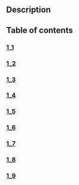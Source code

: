 ## Description
## Table of contents
### [1_1](./1_1)
### [1_2](./1_2)
### [1_3](./1_3)
### [1_4](./1_4)
### [1_5](./1_5)
### [1_6](./1_6)
### [1_7](./1_7)
### [1_8](./1_8)
### [1_9](./1_9)